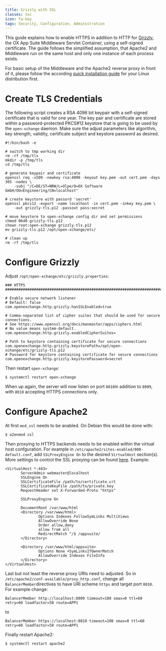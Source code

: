 ```yaml
---
title: Grizzly with SSL
classes: toc
icon: fa-key
tags: Security, Configuration, Administration
---
```


This guide explains how to enable HTTPS in addition to HTTP for [Grizzly](https://javaee.github.io/grizzly/), the OX App Suite Middleware Servlet Container, using a self-signed certificate. The guide follows the simplified assumption, that Apache2 and Middleware run on the same host and only one instance of each process exists.

For basic setup of the Middleware and the Apache2 reverse proxy in front of it, please follow the according [quick installation guide](http://oxpedia.org/wiki/index.php?title=AppSuite:Main_Page_AppSuite#quickinstall) for your Linux distribution first.

# Create TLS Credentials

The following script creates a RSA 4096 bit keypair with a self-signed certificate that is valid for one year. The key pair and certificate are stored within a password-protected PKCS#12 keystore that is going to be used by the `open-xchange` daemon. Make sure the adjust parameters like algorithm, key strength, validity, certificate subject and keystore password as desired.

	#!/bin/bash -e

	# switch to tmp working dir
	rm -rf /tmp/tls
	mkdir -p /tmp/tls
	cd /tmp/tls
	
	# generate keypair and certificate
	openssl req -x509 -newkey rsa:4096 -keyout key.pem -out cert.pem -days 365 -nodes \
		-subj "/C=DE/ST=NRW/L=Olpe/O=OX Software GmbH/OU=Engineering/CN=localhost"
	
	# create keystore with passord 'secret'
	openssl pkcs12 -export -name localhost -in cert.pem -inkey key.pem \
		-out grizzly-tls.p12 -passout pass:secret
	
	# move keystore to open-xchange config dir and set permissions
	chmod 0640 grizzly-tls.p12
	chown root:open-xchange grizzly-tls.p12
	mv grizzly-tls.p12 /opt/open-xchange/etc/
	
	# clean up
	rm -rf /tmp/tls


# Configure Grizzly

Adjust `/opt/open-xchange/etc/grizzly.properties`:

	### HTTPS
	################################################################################
	
	# Enable secure network listener
	# Default: false
	com.openexchange.http.grizzly.hasSSLEnabled=true
	
	# Comma-separated list of cipher suites that should be used for secure connections.
	# See https://www.openssl.org/docs/manmaster/apps/ciphers.html
	# No value means system-default.
	com.openexchange.http.grizzly.enabledCipherSuites=
	
	# Path to keystore containing certificate for secure connections
	com.openexchange.http.grizzly.keystorePath=/opt/open-xchange/etc/grizzly-tls.p12
	# Password for keystore containing certificate for secure connections
	com.openexchange.http.grizzly.keystorePassword=secret

Then restart `open-xchange`:

	$ systemctl restart open-xchange

When up again, the server will now listen on port `8010`in addition to `8009`, with `8010` accepting HTTPS connections only.


# Configure Apache2

At first `mod_ssl` needs to be anabled. On Debian this would be done with:

	$ a2enmod ssl

Then proxying to HTTPS backends needs to be enabled within the virtual host confguration. For example in `/etc/apache2/sites-enabled/000-default.conf`, add `SSLProxyEngine On` to the desired `VirtualHost` section(s). More settings to control the SSL proxying can be found [here](https://httpd.apache.org/docs/2.4/mod/mod_ssl.html). Example:

	<VirtualHost *:443>
	       ServerAdmin webmaster@localhost
	       SSLEngine On
	       SSLCertificateFile /path/to/certificate.crt
	       SSLCertificateKeyFile /path/to/private.key
	       RequestHeader set X-Forwarded-Proto "https"
	
	       SSLProxyEngine On
	
	       DocumentRoot /var/www/html
	       <Directory /var/www/html>
	               Options Indexes FollowSymLinks MultiViews
	               AllowOverride None
	               Order allow,deny
	               allow from all
	               RedirectMatch ^/$ /appsuite/
	       </Directory>
	
	       <Directory /var/www/html/appsuite>
	               Options None +SymLinksIfOwnerMatch
	               AllowOverride Indexes FileInfo
	       </Directory>
	</VirtualHost>

Last but not least the reverse proxy URIs need to adjusted. So in `/etc/apache2/conf-available/proxy_http.conf`, change all `BalancerMember`directives to have URI scheme `https` and target port `8010`. For example change:

	BalancerMember http://localhost:8009 timeout=100 smax=0 ttl=60 retry=60 loadfactor=50 route=APP1

to

	BalancerMember https://localhost:8010 timeout=100 smax=0 ttl=60 retry=60 loadfactor=50 route=APP1

Finally restart Apache2:

	$ systemctl restart apache2

